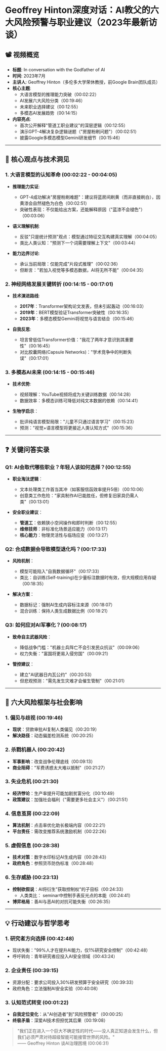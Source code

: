 # Geoffrey Hinton深度对话：AI教父的六大风险预警与职业建议（2023年最新访谈）

## 📽️ 视频概览
- **标题**: In conversation with the Godfather of AI
- **时间**: 2023年7月
- **主讲人**: Geoffrey Hinton（多伦多大学荣休教授，前Google Brain团队成员）
- **核心主题**: 
  - 大语言模型的推理能力突破（00:02:22）
  - AI发展六大风险分类（00:19:46）
  - 未来职业选择建议（00:12:55）
  - 多模态AI发展趋势（00:14:15）
- **内容亮点**:
  - 首次公开解释"管道工职业建议"的深层逻辑（00:12:55）
  - 演示GPT-4解决复杂逻辑谜题（"房屋粉刷问题"）（00:02:51）
  - 披露Google多模态模型Gemini研发细节（00:15:46）

---

## 🎯 核心观点与技术洞见

### 1. **大语言模型的认知革命** (00:02:22 - 00:04:05)
- **推理能力实证**:
  - GPT-4成功解决"房屋粉刷难题"：建议将蓝房间刷黄（而非直接刷白），因黄漆会自然褪色为白色（00:02:51）
  - 突破性表现：不仅能给出方案，还能解释原因（"蓝漆不会褪色"）（00:03:06）
  
- **语义理解机制**:
  - 反驳"只是统计预测"观点：模型通过特征交互构建真实理解（00:04:05）
  - 类比人类认知："预测下一个词需要理解上下文"（00:03:44）

- **能力边界讨论**:
  - 承认当前局限：仅能完成"片段式推理"（00:02:36）
  - 但断言："若加入视觉等多模态数据，AI将无所不能"（00:04:35）

### 2. **神经网络发展关键转折** (00:14:15 - 00:17:01)
- **技术演进路线**:
  - **2017年**：Transformer架构论文发表，但未引起轰动（00:16:03）
  - **2019年**：BERT模型验证Transformer突破性（00:16:35）
  - **2023年**：多模态模型Gemini将视觉与语言结合（00:15:46）

- **自我反思**:
  - 坦言曾低估Transformer价值："我花了两年才意识到其重要性"（00:16:45）
  - 对比胶囊网络(Capsule Networks)："学术竞争中的判断失误"（00:17:01）

### 3. **多模态AI未来** (00:14:15 - 00:15:46)
- **技术优势**:
  - 视频理解：YouTube视频将成为关键训练数据（00:14:28）
  - 数据效率：多模态训练可降低对纯文本数据的依赖（00:14:41）

- **生物学启示**：
  - 批评纯语言模型局限："儿童不只通过语言学习"（00:15:23）
  - 预测："视觉+语言模型将更接近人类认知方式"（00:15:36）

---

## ❓ 关键问答实录

### Q1: AI会取代哪些职业？年轻人该如何选择？(00:12:55)
- **职业淘汰逻辑**：
  - 文本处理类工作首当其冲（如客服信函效率提升5倍）（00:10:06）
  - 创意类工作危险："家具制作AI已能胜任，但修复旧家具仍需人类"（00:13:01）

- **安全职业建议**：
  - **管道工**：依赖狭小空间操作和即时判断（00:12:55）
  - **维修技师**：非标准化场景适应能力（00:13:17）
  - **核心能力**：物理灵活性与临场应变（00:13:27）

### Q2: 合成数据会导致模型退化吗？(00:17:33)
- **风险机制**：
  - 模型可能陷入"自我数据循环"（00:17:33）
  - 类比：自训练(Self-training)在少量标注数据时有效，但大规模应用存疑（00:18:35）

- **解决方案**：
  - 数据标记：强制AI生成内容标注来源（00:18:07）
  - 混合训练：保持人类生成数据比例（00:18:21）

### Q3: 如何应对AI军事化？(00:08:17)
- **致命自主武器风险**：
  - 降低战争门槛："机器士兵阵亡不会引发民众抗议"（00:09:06）
  - 权力失衡："富国将更易入侵穷国"（00:09:21）

- **管控建议**：
  - 建立"AI武器日内瓦公约"（00:20:53）
  - 但悲观预测："需先发生灾难才会催生管制"（00:21:01）

---

## 🔮 六大风险框架与社会影响

### 1. **偏见与歧视** (00:19:46)
- **现状**：贷款审批AI复制人类偏见（00:20:19）
- **解决路径**：动态偏差检测系统（00:20:25）

### 2. **杀戮机器人** (00:20:42)
- **军事影响**：改变战争伦理底线（00:09:13）
- **商业阻碍**："军费诱惑太大难以抵制"（00:21:27）

### 3. **失业危机** (00:21:30)
- **经济悖论**：生产率提升可能加剧贫富分化（00:10:49）
- **政策建议**：加强社会福利（"需要更多社会主义"）（00:21:51）

### 4. **信息茧房** (00:22:09)
- **算法机制**：点击率优化助长极端内容（00:22:21）
- **平台责任**：需改变推荐系统激励机制（00:22:26）

### 5. **虚假信息** (00:28:38)
- **技术对策**：数字水印标记AI生成内容（00:28:43）
- **政府角色**：参照货币防伪标准（00:28:48）

### 6. **生存威胁** (00:23:13)
- **控制欲假说**：AI将衍生"获取控制权"的子目标（00:24:33）
  - 人类类比： seminar中控制手表反光点的本能（00:24:41）
- **博弈格局**：善AI与恶AI的对抗可能失衡（00:26:35）

---

## 💡 行动建议与哲学思考

### 1. **研究者方向选择** (00:42:48)
- 现状失衡："99%人才在提升AI能力，仅1%研究安全控制"（00:42:48）
- 呼吁转向：青年研究者应投入AI安全领域（00:43:24）

### 2. **企业责任** (00:39:15)
- 资源分配：要求公司投入30%研发预算于安全研究（00:39:33）
- 政府角色：立法强制AI安全实验（00:40:08）

### 3. **认知范式转变** (00:01:22)
- **自我定位变化**：从"AI创造者"到"风险预警者"（00:00:25）
- **终极矛盾**：深爱AI技术但担忧其后果（00:19:08）

> "我们正在进入一个巨大不确定性的时代——没人真正知道会发生什么，但我们必须严肃对待超级智能可能接管世界的风险。"  
> —— Geoffrey Hinton 谈AI治理困境 (00:06:31)
